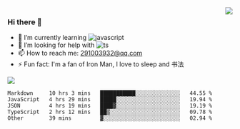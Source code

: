<img align='right' src='https://github-readme-stats.vercel.app/api?username=niaogege&show_icons=true&theme=radical'/>

### Hi there 👋

- 🌱 I’m currently learning ![javascript](https://img.shields.io/badge/javacript-learn-orange)
- 🤔 I’m looking for help with ![ts](https://img.shields.io/badge/ts-learn-yellow)
- 📫 How to reach me: 291003932@qq.com
- ⚡ Fun fact:  I'm a fan of Iron Man, I love to sleep and 书法

![](https://github-readme-stats.vercel.app/api/top-langs/?username=niaogege&layout=compact)

<!--START_SECTION:waka-->
```text
Markdown     10 hrs 3 mins   ███████████░░░░░░░░░░░░░░   44.55 % 
JavaScript   4 hrs 29 mins   █████░░░░░░░░░░░░░░░░░░░░   19.94 % 
JSON         4 hrs 19 mins   ████▓░░░░░░░░░░░░░░░░░░░░   19.19 % 
TypeScript   2 hrs 12 mins   ██▒░░░░░░░░░░░░░░░░░░░░░░   09.78 % 
Other        39 mins         ▓░░░░░░░░░░░░░░░░░░░░░░░░   02.94 % 
```
<!--END_SECTION:waka-->
